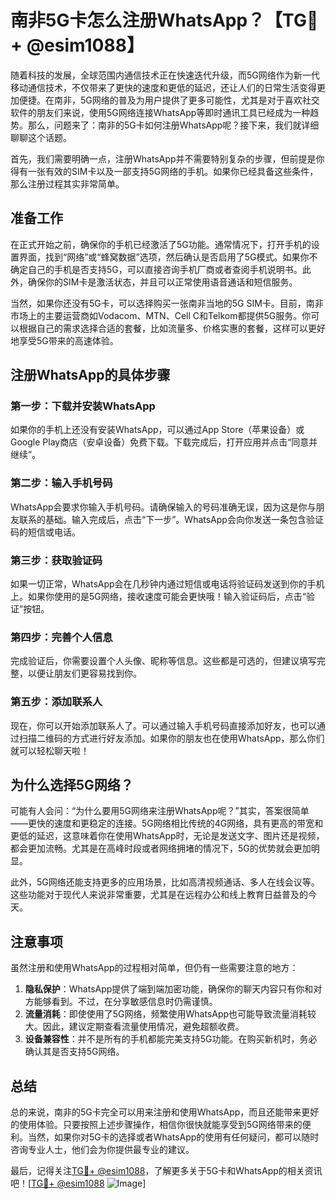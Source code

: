 # 南非5G卡怎么注册WhatsApp？【TG💪+ @esim1088】

随着科技的发展，全球范围内通信技术正在快速迭代升级，而5G网络作为新一代移动通信技术，不仅带来了更快的速度和更低的延迟，还让人们的日常生活变得更加便捷。在南非，5G网络的普及为用户提供了更多可能性，尤其是对于喜欢社交软件的朋友们来说，使用5G网络连接WhatsApp等即时通讯工具已经成为一种趋势。那么，问题来了：南非的5G卡如何注册WhatsApp呢？接下来，我们就详细聊聊这个话题。

首先，我们需要明确一点，注册WhatsApp并不需要特别复杂的步骤，但前提是你得有一张有效的SIM卡以及一部支持5G网络的手机。如果你已经具备这些条件，那么注册过程其实非常简单。

## 准备工作

在正式开始之前，确保你的手机已经激活了5G功能。通常情况下，打开手机的设置界面，找到“网络”或“蜂窝数据”选项，然后确认是否启用了5G模式。如果你不确定自己的手机是否支持5G，可以直接咨询手机厂商或者查阅手机说明书。此外，确保你的SIM卡是激活状态，并且可以正常使用语音通话和短信服务。

当然，如果你还没有5G卡，可以选择购买一张南非当地的5G SIM卡。目前，南非市场上的主要运营商如Vodacom、MTN、Cell C和Telkom都提供5G服务。你可以根据自己的需求选择合适的套餐，比如流量多、价格实惠的套餐，这样可以更好地享受5G带来的高速体验。

## 注册WhatsApp的具体步骤

### 第一步：下载并安装WhatsApp

如果你的手机上还没有安装WhatsApp，可以通过App Store（苹果设备）或Google Play商店（安卓设备）免费下载。下载完成后，打开应用并点击“同意并继续”。

### 第二步：输入手机号码

WhatsApp会要求你输入手机号码。请确保输入的号码准确无误，因为这是你与朋友联系的基础。输入完成后，点击“下一步”。WhatsApp会向你发送一条包含验证码的短信或电话。

### 第三步：获取验证码

如果一切正常，WhatsApp会在几秒钟内通过短信或电话将验证码发送到你的手机上。如果你使用的是5G网络，接收速度可能会更快哦！输入验证码后，点击“验证”按钮。

### 第四步：完善个人信息

完成验证后，你需要设置个人头像、昵称等信息。这些都是可选的，但建议填写完整，以便让朋友们更容易找到你。

### 第五步：添加联系人

现在，你可以开始添加联系人了。可以通过输入手机号码直接添加好友，也可以通过扫描二维码的方式进行好友添加。如果你的朋友也在使用WhatsApp，那么你们就可以轻松聊天啦！

## 为什么选择5G网络？

可能有人会问：“为什么要用5G网络来注册WhatsApp呢？”其实，答案很简单——更快的速度和更稳定的连接。5G网络相比传统的4G网络，具有更高的带宽和更低的延迟，这意味着你在使用WhatsApp时，无论是发送文字、图片还是视频，都会更加流畅。尤其是在高峰时段或者网络拥堵的情况下，5G的优势就会更加明显。

此外，5G网络还能支持更多的应用场景，比如高清视频通话、多人在线会议等。这些功能对于现代人来说非常重要，尤其是在远程办公和线上教育日益普及的今天。

## 注意事项

虽然注册和使用WhatsApp的过程相对简单，但仍有一些需要注意的地方：

1. **隐私保护**：WhatsApp提供了端到端加密功能，确保你的聊天内容只有你和对方能够看到。不过，在分享敏感信息时仍需谨慎。
2. **流量消耗**：即使使用了5G网络，频繁使用WhatsApp也可能导致流量消耗较大。因此，建议定期查看流量使用情况，避免超额收费。
3. **设备兼容性**：并不是所有的手机都能完美支持5G功能。在购买新机时，务必确认其是否支持5G网络。

## 总结

总的来说，南非的5G卡完全可以用来注册和使用WhatsApp，而且还能带来更好的使用体验。只要按照上述步骤操作，相信你很快就能享受到5G网络带来的便利。当然，如果你对5G卡的选择或者WhatsApp的使用有任何疑问，都可以随时咨询专业人士，他们会为你提供最专业的建议。

最后，记得关注[TG💪+ @esim1088](https://t.me/s/esim1088)，了解更多关于5G卡和WhatsApp的相关资讯吧！[[TG💪+ @esim1088](https://t.me/s/esim1088) ![Image](https://i.postimg.cc/4NQfJmqS/Snipaste-2025-05-13-00-14-12.png)]